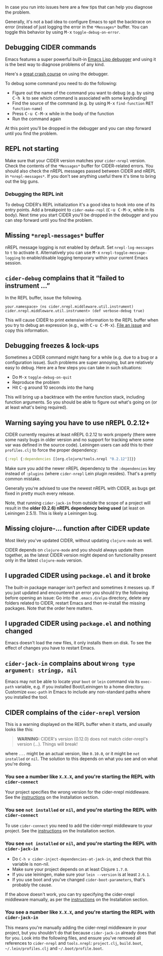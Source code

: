 In case you run into issues here are a few tips that can help you diagnose the
problem.

Generally, it's not a bad idea to configure Emacs to spit the backtrace on error
(instead of just logging the error in the `*Messages*` buffer. You can toggle
this behavior by using <kbd>M-x</kbd> `toggle-debug-on-error`.

## Debugging CIDER commands

Emacs features a super powerful built-in
[Emacs Lisp debugger](http://www.gnu.org/software/emacs/manual/html_node/elisp/Edebug.html)
and using it is the best way to diagnose problems of any kind.

Here's a [great crash course](https://www.youtube.com/watch?v=odkYXXYOxpo) on
using the debugger.

To debug some command you need to do the following:

* Figure out the name of the command you want to debug (e.g. by using <kbd>C-h k</kbd>
to see which command is associated with some keybinding)
* Find the source of the command (e.g. by using <kbd>M-x</kbd> `find-function`
  <kbd>RET</kbd> `function-name`)
* Press <kbd>C-u C-M-x</kbd> while in the body of the function
* Run the command again

At this point you'll be dropped in the debugger and you can step forward until
you find the problem.

## REPL not starting

Make sure that your CIDER version matches your `cider-nrepl` version. Check
the contents of the `*Messages*` buffer for CIDER-related errors. You should
also check the nREPL messages passed between CIDER and nREPL in
`*nrepl-messages*`. If you don't see anything useful there it's time to bring
out the big guns.

### Debugging the REPL init

To debug CIDER's REPL initialization it's a good idea to hook into one of its
entry points. Add a breakpoint to `cider-make-repl` (<kbd>C-u C-M-x</kbd>, while
in its body). Next time you start CIDER you'll be dropped in the debugger and
you can step forward until you find the problem.

## Missing `*nrepl-messages*` buffer

nREPL message logging is not enabled by default.  Set `nrepl-log-messages` to
`t` to activate it. Alternatively you can use <kbd>M-x</kbd> `nrepl-toggle-message-logging`
to enable/disable logging temporary within your current Emacs session.

## `cider-debug` complains that it “failed to instrument ...”

In the REPL buffer, issue the following.

    your.namespace> (ns cider.nrepl.middleware.util.instrument)
    cider.nrepl.middleware.util.instrument> (def verbose-debug true)

This will cause CIDER to print extensive information to the REPL buffer when you
try to debug an expression (e.g., with <kbd>C-u
C-M-x</kbd>). [File an issue](https://github.com/clojure-emacs/cider-repl/issues/new)
and copy this information.

## Debugging freezes & lock-ups

Sometimes a CIDER command might hang for a while (e.g. due to a bug or a
configuration issue). Such problems are super annoying, but are relatively easy
to debug. Here are a few steps you can take in such situations:

* Do <kbd>M-x</kbd> `toggle-debug-on-quit`
* Reproduce the problem
* Hit <kbd>C-g</kbd> around 10 seconds into the hang

This will bring up a backtrace with the entire function stack, including
function arguments. So you should be able to figure out what's going on (or at
least what's being required).

## Warning saying you have to use nREPL 0.2.12+

CIDER currently requires at least nREPL 0.2.12 to work properly (there were some
nasty bugs in older version and no support for tracking where some var was
defined in the source code). Leiningen users can add this to their
`profiles.clj` to force the proper dependency:

```clojure
{:repl {:dependencies [[org.clojure/tools.nrepl "0.2.12"]]}}
```

Make sure you add the newer nREPL dependency to the `:dependencies` key instead
of `:plugins` (where `cider-nrepl` Lein plugin resides). That's a pretty common
mistake.

Generally you're advised to use the newest nREPL with CIDER, as bugs get fixed
in pretty much every release.

Note, that running `cider-jack-in` from outside the scope of a project will
result in the **older (0.2.6) nREPL dependency being used** (at least on Leiningen
2.5.1). This is likely a Leiningen bug.

## Missing clojure-... function after CIDER update

Most likely you've updated CIDER, without updating `clojure-mode` as well.

CIDER depends on `clojure-mode` and you should always update them together, as
the latest CIDER version might depend on functionality present only in the latest
`clojure-mode` version.

## I upgraded CIDER using `package.el` and it broke

The built-in package manager isn't perfect and sometimes it messes up.  If you
just updated and encountered an error you should try the following before
opening an issue: Go into the `.emacs.d/elpa` directory, delete any folders
related to CIDER, restart Emacs and then re-install the missing packages.  Note
that the order here matters.

## I upgraded CIDER using `package.el` and nothing changed

Emacs doesn't load the new files, it only installs them on disk.  To see the
effect of changes you have to restart Emacs.

## `cider-jack-in` complains about `Wrong type argument: stringp, nil`

Emacs may not be able to locate your `boot` or `lein` command via its `exec-path` variable,
e.g. if you installed Boot/Leiningen to a home directory. Customize `exec-path` in Emacs to include any
non-standard paths where you installed the tool.


## CIDER complains of the `cider-nrepl` version

This is a warning displayed on the REPL buffer when it starts, and usually looks like this:

> **WARNING:** CIDER's version (0.12.0) does not match cider-nrepl's version (...). Things will break!

where `...` might be an actual version, like `0.10.0`, or it might be `not installed` or `nil`.
The solution to this depends on what you see and on what you're doing.

### You see a number like `X.X.X`, and you're starting the REPL with `cider-connect`

Your project specifies the wrong version for the cider-nrepl middleware. See the
[instructions](http://cider.readthedocs.org/en/latest/installation/#ciders-nrepl-middleware)
on the Installation section.

### You see `not installed` or `nil`, and you're starting the REPL with `cider-connect`

To use `cider-connect` you need to add the cider-nrepl middleware to your project. See the
[instructions](http://cider.readthedocs.org/en/latest/installation/#ciders-nrepl-middleware)
on the Installation section.

### You see `not installed` or `nil`, and you're starting the REPL with `cider-jack-in`

- Do `C-h v cider-inject-dependencies-at-jack-in`, and check that this variable is non-nil.
- Make sure your project depends on at least Clojure `1.7.0`.
- If you use leiningen, make sure your `lein --version` is at least `2.6.1`.
- If you use boot and you've changed `cider-boot-parameters`, that's probably the cause.

If the above doesn't work, you can try specifying the cider-nrepl middleware
manually, as per the
[instructions](http://cider.readthedocs.org/en/latest/installation/#ciders-nrepl-middleware)
on the Installation section.

### You see a number like `X.X.X`, and you're starting the REPL with `cider-jack-in`

This means you're manually adding the cider-nrepl middleware in your project,
but you shouldn't do that because `cider-jack-in` already does that for
you. Look into the following files, and ensure you've removed all references to
`cider-nrepl` and `tools.nrepl`: `project.clj`, `build.boot`,
`~/.lein/profiles.clj` and `~/.boot/profile.boot`.
